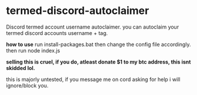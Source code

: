 # termed-discord-autoclaimer
Discord termed account username autoclaimer. you can autoclaim your termed discord accounts username + tag.


**how to use**
run install-packages.bat
then change the config file accordingly.
then run node index.js

**selling this is cruel, if you do, atleast donate $1 to my btc address, this isnt skidded lol.**

this is majorly untested, if you message me on cord asking for help i will ignore/block you.
